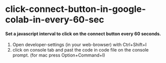 # click-connect-button-in-google-colab-in-every-60-sec

#### Set a javascript interval to click on the connect button every 60 seconds.
1. Open developer-settings (in your web-browser) with Ctrl+Shift+I 
2. click on console tab and past the code in code file on the console prompt. 
(for mac press Option+Command+I)
